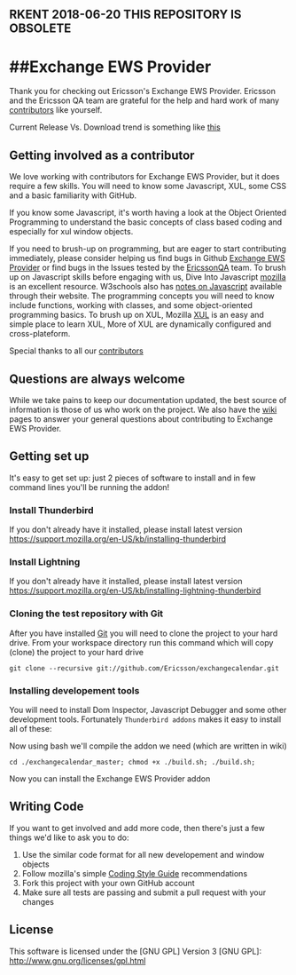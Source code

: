 ## RKENT 2018-06-20 THIS REPOSITORY IS OBSOLETE

##Exchange EWS Provider
=====================
Thank you for checking out Ericsson's Exchange EWS Provider. Ericsson and the Ericsson QA team are grateful for the help and hard work of many [contributors][contributors] like yourself.

Current Release Vs. Download trend is something like [this](https://rawgit.com/muthusuba/github-tools/master/downloads-trend.html?user=Ericsson&repo=exchangecalendar)


Getting involved as a contributor
------------------------------------------
We love working with contributors for Exchange EWS Provider, but it does require a few skills. You will need to know some Javascript, XUL, some CSS and a basic familiarity with GitHub.

If you know some Javascript, it's worth having a look at the Object Oriented Programming to understand the basic concepts of class based coding and especially for xul window objects. 

If you need to brush-up on programming, but are eager to start contributing immediately, please consider helping us find bugs in Github [Exchange EWS Provider][Exchange EWS Provider] or find bugs in the Issues tested by the [EricssonQA][EricssonQA] team. To brush up on Javascript skills before engaging with us, Dive Into Javascript [mozilla][mozilla] is an excellent resource. W3schools also has [notes on Javascript][w3schools] available through their website.  The programming concepts you will need to know include functions, working with classes, and some object-oriented programming basics. To brush up on XUL, Mozilla [XUL][XUL] is an easy and simple place to learn XUL, More of XUL are dynamically configured and cross-plateform.

Special thanks to all our [contributors][contributors]

[w3schools]:  http://www.w3schools.com/js/
[mozilla]:  https://developer.mozilla.org/en-US/docs/Web/JavaScript/Guide
[EricssonQA]:  https://github.com/Ericsson/exchangecalendar/
[Exchange EWS Provider]:  https://github.com/Ericsson/exchangecalendar/issues
[XUL]:  https://developer.mozilla.org/en-US/Add-ons/Overlay_Extensions/XUL_School
[contributors]: https://github.com/Ericsson/exchangecalendar/contributors

Questions are always welcome
----------------------------
While we take pains to keep our documentation updated, the best source of information is those of us who work on the project. We also have the [wiki][wiki] pages to answer your general questions about contributing to Exchange EWS Provider.

[wiki]:   https://github.com/Ericsson/exchangecalendar/wiki
 
Getting set up
-------------
It's easy to get set up: just 2 pieces of software to install and in few command lines you'll be running the addon!

### Install Thunderbird
If you don't already have it installed, please install latest version
https://support.mozilla.org/en-US/kb/installing-thunderbird

### Install Lightning
If you don't already have it installed, please install latest version
https://support.mozilla.org/en-US/kb/installing-lightning-thunderbird

### Cloning the test repository with Git
After you have installed [Git] you will need to clone the project to your hard drive. From your workspace directory run this command which will copy (clone) the project to your hard drive

    git clone --recursive git://github.com/Ericsson/exchangecalendar.git
[Git]: http://en.wikipedia.org/wiki/Git_%28software%29

### Installing developement tools
You will need to install Dom Inspector, Javascript Debugger and some other development tools. Fortunately `Thunderbird addons` makes it easy to install all of these: 
  
Now using bash we'll compile the addon we need (which are written in wiki)

    cd ./exchangecalendar_master; chmod +x ./build.sh; ./build.sh;

Now you can install the Exchange EWS Provider addon

Writing Code
-------------
If you want to get involved and add more code, then there's just a few things
we'd like to ask you to do:

1. Use the similar code format for all new developement and window objects 
2. Follow mozilla's simple [Coding Style Guide][Coding Style Guide] recommendations
3. Fork this project with your own GitHub account
4. Make sure all tests are passing and submit a pull request with your changes

[Coding Style Guide]: https://developer.mozilla.org/en-US/docs/Mozilla/Developer_guide/Coding_Style
 
License
-------
This software is licensed under the [GNU GPL] Version 3 
[GNU GPL]: http://www.gnu.org/licenses/gpl.html
